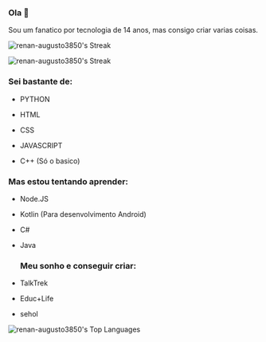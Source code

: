 ### Ola 👋
Sou um fanatico por tecnologia de 14 anos, mas consigo
criar varias coisas.

![renan-augusto3850's Streak](https://github-readme-streak-stats.herokuapp.com/?user=renan-augusto3850&theme=tokyonight&hide_border=true)

![renan-augusto3850's Streak](https://github-readme-streak-stats.herokuapp.com/?user=renan-augusto3850&theme=tokyonight&hide_border=true)


### Sei bastante de:

* PYTHON

* HTML

* CSS

* JAVASCRIPT

* C++ (Só o basico)

### Mas estou tentando aprender:

* Node.JS

* Kotlin (Para desenvolvimento Android)

* C#

* Java

  ### Meu sonho e conseguir criar:

* TalkTrek

* Educ+Life

* sehol

![renan-augusto3850's Top Languages](https://github-readme-stats.vercel.app/api/top-langs/?username=renan-augusto3850&theme=tokyonight&show_icons=true&hide_border=true&layout=compact)